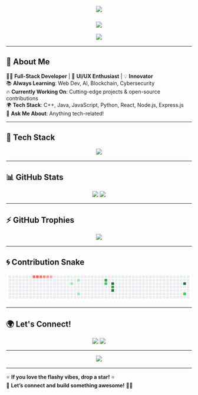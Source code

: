 <!-- ## Hi there 👋 -->

<!--
**ShadowProtocol1/ShadowProtocol1** is a ✨ _special_ ✨ repository because its `README.md` (this file) appears on your GitHub profile.

Here are some ideas to get you started:

- 🔭 I’m currently working on ...
- 🌱 I’m currently learning ...
- 👯 I’m looking to collaborate on ...
- 🤔 I’m looking for help with ...
- 💬 Ask me about ...
- 📫 How to reach me: ...
- 😄 Pronouns: ...
- ⚡ Fun fact: ...
-->

<!-- # Welcome to My GitHub Profile

## About Me
I am a dedicated and passionate developer with a keen interest in [your areas of interest]. My commitment to continuous learning and professional development drives me to stay updated with the latest industry trends and technologies.

## Current Projects
- **Project Name**: Brief description of the project, objectives, technologies used, and your role.
- **Project Name**: Brief description of the project, objectives, technologies used, and your role.

## Skills
- **Languages**: List of programming languages you are proficient in.
- **Frameworks**: List of frameworks you have experience with.
- **Tools**: List of tools and technologies you use regularly.
- **Certifications**: List of relevant certifications you have earned.

## Professional Experience
- **Company Name**: Your role, duration, and key responsibilities.
- **Company Name**: Your role, duration, and key responsibilities.

## Education
- **Degree**: Institution, field of study, and graduation year.
- **Degree**: Institution, field of study, and graduation year.

## Publications & Presentations
- **Publication Title**: Brief description and link to the publication.
- **Presentation Title**: Brief description and link to the presentation.

## Contact
- **Email**: [Your Email Address]
- **LinkedIn**: [Your LinkedIn Profile URL]
- **Twitter**: [Your Twitter Profile URL]
- **Personal Website**: [Your Website URL]

## GitHub Stats
![GitHub stats](https://github-readme-stats.vercel.app/api?username=ShadowProtocol1&show_icons=true&theme=radical)
![Profile Views](https://komarev.com/ghpvc/?username=ShadowProtocol1&color=blue)

## Top Languages
![Top Languages](https://github-readme-stats.vercel.app/api/top-langs/?username=ShadowProtocol1&layout=compact&theme=radical)

## Fun Elements
![Meme](https://i.imgflip.com/1b42wl.jpg)
> "Code is like humor. When you have to explain it, it’s bad." - Cory House

## Recent Activity

-->


<!-- ### 👋 Hey there, I'm [Your Name]!

💻 **Developer | Open Source Enthusiast | Tech Explorer**  

🌱 I’m currently learning **[Your Current Focus, e.g., Web Development, AI, DevOps]**  
🔭 I’m working on **[Your Current Project]**  
👯 I’m looking to collaborate on **[Your Interests, e.g., Open Source, Startups, APIs]**  
💬 Ask me about **[Your Skills, e.g., JavaScript, Python, React, Docker]**  
📫 How to reach me: **[Your Email or Socials]**  

---

### 🚀 Tech Stack  
![Your Tech Stack](https://skillicons.dev/icons?i=js,ts,react,nodejs,python,git,github,docker,linux)

---

### 📊 GitHub Stats  
![GitHub Stats](https://github-readme-stats.vercel.app/api?username=your-username&show_icons=true&theme=github_dark)  
![Top Languages](https://github-readme-stats.vercel.app/api/top-langs/?username=your-username&layout=compact&theme=github_dark)

---

### 🌍 Let's Connect!  
[![LinkedIn](https://img.shields.io/badge/LinkedIn-%230077B5.svg?style=flat&logo=linkedin&logoColor=white)](https://linkedin.com/in/your-profile)  
[![Twitter](https://img.shields.io/badge/Twitter-%231DA1F2.svg?style=flat&logo=twitter&logoColor=white)](https://twitter.com/your-handle)  
[![Portfolio](https://img.shields.io/badge/Portfolio-%23000000.svg?style=flat&logo=vercel&logoColor=white)](https://your-portfolio.com)  

-->


<!-- <h1 align="center">✨ Hey there, I'm [Your Name]! 👋</h1>

<p align="center">
  <img src="https://media.giphy.com/media/hvRJCLFzcasrR4ia7z/giphy.gif" width="30">
  <b> Developer | Open Source Contributor | Tech Explorer </b>
</p>

---

### 🚀 About Me  
💡 Passionate about **[Your Interest, e.g., Web Development, AI, Cybersecurity]**  
🔭 Currently working on **[Your Current Project]**  
🌱 Learning **[Your Current Focus]**  
💬 Ask me about **[Your Key Skills]**  
📫 Reach me at **[Your Email or Socials]**  

---

### 🛠️ Tech Stack  

<p align="center">
  <img src="https://skillicons.dev/icons?i=html,css,js,ts,react,nodejs,python,java,cpp,git,github,docker,linux" />
</p>

---

### 📊 GitHub Stats  

<p align="center">
  <img src="https://github-readme-stats.vercel.app/api?username=your-username&show_icons=true&theme=radical" width="48%" />
  <img src="https://github-readme-streak-stats.herokuapp.com/?user=your-username&theme=radical" width="48%" />
</p>

<p align="center">
  <img src="https://github-readme-stats.vercel.app/api/top-langs/?username=your-username&layout=compact&theme=radical" width="40%" />
</p>

---

### ⚡ Fun Facts  
- 🎯 Favorite Language: **[Your Favorite Language]**  
- 🎵 Coding Playlist: **[Your Favorite Music Genre]**  
- 🍕 Loves: **[Your Favorite Food]**  
- 🏆 Goal for 2024: **[Your Goal, e.g., Contribute to Open Source]**  

---

### 🌍 Let's Connect!  

<p align="center">
  <a href="https://linkedin.com/in/your-profile"><img src="https://img.shields.io/badge/LinkedIn-%230077B5.svg?style=for-the-badge&logo=linkedin&logoColor=white" /></a>
  <a href="https://twitter.com/your-handle"><img src="https://img.shields.io/badge/Twitter-%231DA1F2.svg?style=for-the-badge&logo=twitter&logoColor=white" /></a>
  <a href="https://your-portfolio.com"><img src="https://img.shields.io/badge/Portfolio-%23000000.svg?style=for-the-badge&logo=vercel&logoColor=white" /></a>
</p>

---

⭐ **If you like my work, consider giving a star to my projects!** ⭐

-->


<!-- <h1 align="center">
  <img src="https://media.giphy.com/media/hvRJCLFzcasrR4ia7z/giphy.gif" width="30px"/> 
  Hey there, I'm [Your Name]! 👋
</h1>

<p align="center">
  <img src="https://readme-typing-svg.herokuapp.com?font=Fira+Code&pause=1000&color=F75C7E&width=435&lines=Full-Stack+Developer;Open-Source+Contributor;Tech+Enthusiast;Lifelong+Learner" />
</p>

---

## 🚀 About Me  
🎯 Passionate about **[Your Interest, e.g., Web Development, AI, Cybersecurity]**  
🔭 Currently working on **[Your Current Project]**  
🌱 Learning **[Your Current Focus]**  
💬 Ask me about **[Your Key Skills]**  
📫 Reach me at **[Your Email or Socials]**  

---

## 🛠️ Tech Stack  

<p align="center">
  <img src="https://skillicons.dev/icons?i=html,css,js,ts,react,nodejs,python,java,cpp,git,github,docker,linux" />
</p>

---

## 📊 GitHub Stats  

<p align="center">
  <img src="https://github-readme-stats.vercel.app/api?username=your-username&show_icons=true&theme=radical&count_private=true" width="48%" />
  <img src="https://github-readme-streak-stats.herokuapp.com/?user=your-username&theme=radical" width="48%" />
</p>

<p align="center">
  <img src="https://github-readme-stats.vercel.app/api/top-langs/?username=your-username&layout=compact&theme=radical" width="40%" />
</p>

---

## 🎯 Fun Facts  
- 🎵 **Favorite Music While Coding:** [Your Favorite Music Genre] 🎧  
- 🍕 **Loves:** [Your Favorite Food] 🍔  
- 🚀 **Dream Project:** [Your Dream Goal] 🌍  
- 🏆 **2024 Goal:** [Your Goal, e.g., Contribute to Open Source] 💡  

---

## ⚡ GitHub Trophies  
<p align="center">
  <img src="https://github-profile-trophy.vercel.app/?username=your-username&theme=dracula&no-bg=true&no-frame=true&column=6" />
</p>

---

## 🌍 Let's Connect!  

<p align="center">
  <a href="https://linkedin.com/in/your-profile"><img src="https://img.shields.io/badge/LinkedIn-%230077B5.svg?style=for-the-badge&logo=linkedin&logoColor=white" /></a>
  <a href="https://twitter.com/your-handle"><img src="https://img.shields.io/badge/Twitter-%231DA1F2.svg?style=for-the-badge&logo=twitter&logoColor=white" /></a>
  <a href="https://your-portfolio.com"><img src="https://img.shields.io/badge/Portfolio-%23000000.svg?style=for-the-badge&logo=vercel&logoColor=white" /></a>
</p>

---

⭐ **If you like my work, consider giving a star to my projects!** ⭐  
💬 **Drop by and say hi! Always happy to connect!** 🚀

-->


<!-- <h1 align="center">
  <img src="https://media.giphy.com/media/hvRJCLFzcasrR4ia7z/giphy.gif" width="30px"/> 
  Hey there, I'm [Your Name]! 👋
</h1>

<p align="center">
  <img src="https://readme-typing-svg.herokuapp.com?font=Fira+Code&pause=1000&color=F75C7E&width=435&lines=Full-Stack+Developer;Open-Source+Contributor;Tech+Enthusiast;Lifelong+Learner;🚀+Always+Exploring+New+Tech!" />
</p>

<p align="center">
  <img src="https://media.giphy.com/media/QTfX9Ejfra3ZmNxh6B/giphy.gif" width="250">
</p>

---

## 🚀 About Me  
💡 Passionate about **[Your Interest, e.g., Web Development, AI, Cybersecurity]**  
🔭 Currently working on **[Your Current Project]**  
🌱 Learning **[Your Current Focus]**  
💬 Ask me about **[Your Key Skills]**  
📫 Reach me at **[Your Email or Socials]**  

---

## 🛠️ Tech Stack  

<p align="center">
  <img src="https://skillicons.dev/icons?i=html,css,js,ts,react,nodejs,python,java,cpp,git,github,docker,linux" />
</p>

<p align="center">
  <img src="https://github-readme-activity-graph.cyclic.app/graph?username=your-username&bg_color=0D1117&color=FF007F&line=FF007F&point=FFFFFF&hide_border=true" />
</p>

---

## 📊 GitHub Stats  

<p align="center">
  <img src="https://github-readme-stats.vercel.app/api?username=your-username&show_icons=true&theme=radical&count_private=true&hide_border=true" width="48%" />
  <img src="https://github-readme-streak-stats.herokuapp.com/?user=your-username&theme=radical&hide_border=true" width="48%" />
</p>

<p align="center">
  <img src="https://github-readme-stats.vercel.app/api/top-langs/?username=your-username&layout=compact&theme=radical&hide_border=true" width="40%" />
</p>

---

## 🏆 GitHub Trophies  
<p align="center">
  <img src="https://github-profile-trophy.vercel.app/?username=your-username&theme=dracula&no-bg=true&no-frame=true&column=6" />
</p>

---

## 🎯 Fun Facts  
- 🎵 **Favorite Music While Coding:** [Your Favorite Music Genre] 🎧  
- 🍕 **Loves:** [Your Favorite Food] 🍔  
- 🚀 **Dream Project:** [Your Dream Goal] 🌍  
- 🏆 **2024 Goal:** [Your Goal, e.g., Contribute to Open Source] 💡  

---

## 🌀 Fun Animations  

### 🖥️ Coding Activity (Live)  
<p align="center">
  <img src="https://github.com/your-username/your-username/blob/output/github-contribution-grid-snake.svg" />
</p>

### ⏳ Loading...  
<p align="center">
  <img src="https://media.giphy.com/media/3o7bu3XilJ5BOiSGic/giphy.gif" width="400px">
</p>

---

## 🌍 Let's Connect!  

<p align="center">
  <a href="https://linkedin.com/in/your-profile"><img src="https://img.shields.io/badge/LinkedIn-%230077B5.svg?style=for-the-badge&logo=linkedin&logoColor=white" /></a>
  <a href="https://twitter.com/your-handle"><img src="https://img.shields.io/badge/Twitter-%231DA1F2.svg?style=for-the-badge&logo=twitter&logoColor=white" /></a>
  <a href="https://your-portfolio.com"><img src="https://img.shields.io/badge/Portfolio-%23000000.svg?style=for-the-badge&logo=vercel&logoColor=white" /></a>
</p>

---

⭐ **If you like my work, consider giving a star to my projects!** ⭐  
💬 **Drop by and say hi! Always happy to connect!** 🚀

-->


<!-- <h1 align="center">
  <img src="https://media.giphy.com/media/hvRJCLFzcasrR4ia7z/giphy.gif" width="30px"/> 
  Hey there, I'm [Your Name]! 👋
</h1>

<p align="center">
  <img src="https://readme-typing-svg.herokuapp.com?font=Fira+Code&size=22&pause=1000&color=F75C7E&center=true&vCenter=true&width=500&lines=Full-Stack+Developer;Open-Source+Enthusiast;Tech+Explorer+%F0%9F%9A%80;Lifelong+Learner+%F0%9F%A7%AA;Welcome+to+my+GitHub!+%E2%9C%A8" />
</p>

<p align="center">
  <img src="https://media.giphy.com/media/QTfX9Ejfra3ZmNxh6B/giphy.gif" width="250">
</p>

---

## 🚀 About Me  
💡 Passionate about **[Your Interests, e.g., Web Development, AI, Cybersecurity]**  
🔭 Currently working on **[Your Current Project]**  
🌱 Always learning **[Your Current Focus]**  
💬 Ask me about **[Your Key Skills]**  
📫 Reach me at **[Your Email or Socials]**  

---

## 🛠️ Tech Stack  

<p align="center">
  <img src="https://skillicons.dev/icons?i=html,css,js,ts,react,nodejs,python,java,cpp,git,github,docker,linux,figma,graphql" />
</p>

---

## 📊 GitHub Stats  

<p align="center">
  <img src="https://github-readme-stats.vercel.app/api?username=your-username&show_icons=true&theme=tokyonight&count_private=true&hide_border=true" width="48%" />
  <img src="https://github-readme-streak-stats.herokuapp.com/?user=your-username&theme=tokyonight&hide_border=true" width="48%" />
</p>

<p align="center">
  <img src="https://github-readme-stats.vercel.app/api/top-langs/?username=your-username&layout=compact&theme=tokyonight&hide_border=true" width="40%" />
</p>

---

## 🎯 Fun Facts  
- 🎵 **Favorite Coding Music:** [Your Favorite Music Genre] 🎧  
- 🍕 **Favorite Food:** [Your Favorite Food] 🍔  
- 💡 **Dream Project:** [Your Dream Goal] 🌍  
- 🚀 **2024 Goal:** [Your Goal, e.g., Contribute to Open Source] 🏆  

---

## 🏆 GitHub Trophies  

<p align="center">
  <img src="https://github-profile-trophy.vercel.app/?username=your-username&theme=algolia&no-frame=true&margin-w=15&row=2&column=6" />
</p>

---

## 🔥 Recent Activity  
<p align="center">
  <img src="https://github-readme-activity-graph.cyclic.app/graph?username=your-username&bg_color=0D1117&color=58a6ff&line=FF007F&point=FFFFFF&hide_border=true" />
</p>

---

## 🌀 Fun Animations  

### 🖥️ Contribution Snake  
<p align="center">
  <img src="https://github.com/your-username/your-username/blob/output/github-contribution-grid-snake.svg" />
</p>

### ⏳ Loading...  
<p align="center">
  <img src="https://media.giphy.com/media/3o7bu3XilJ5BOiSGic/giphy.gif" width="400px">
</p>

---

## 🌍 Let's Connect!  

<p align="center">
  <a href="https://linkedin.com/in/your-profile"><img src="https://img.shields.io/badge/LinkedIn-%230077B5.svg?style=for-the-badge&logo=linkedin&logoColor=white" /></a>
  <a href="https://twitter.com/your-handle"><img src="https://img.shields.io/badge/Twitter-%231DA1F2.svg?style=for-the-badge&logo=twitter&logoColor=white" /></a>
  <a href="https://your-portfolio.com"><img src="https://img.shields.io/badge/Portfolio-%23000000.svg?style=for-the-badge&logo=vercel&logoColor=white" /></a>
  <a href="mailto:your-email@example.com"><img src="https://img.shields.io/badge/Email-D14836?style=for-the-badge&logo=gmail&logoColor=white" /></a>
</p>

---

⭐ **If you like my work, consider giving a star to my projects!** ⭐  
💬 **Drop by and say hi! Always happy to connect!** 🚀

-->


<!-- <h1 align="center">
  <img src="https://media.giphy.com/media/hvRJCLFzcasrR4ia7z/giphy.gif" width="30px"/> 
  Hey there, I'm [Your Name]! 👋
</h1>

<p align="center">
  <img src="https://readme-typing-svg.herokuapp.com?font=Fira+Code&size=22&pause=1000&color=F75C7E&center=true&vCenter=true&width=500&lines=Full-Stack+Developer;Open-Source+Enthusiast;Tech+Explorer+%F0%9F%9A%80;Lifelong+Learner+%F0%9F%A7%AA;Welcome+to+my+GitHub!+%E2%9C%A8" />
</p>

<p align="center">
  <img src="https://media.giphy.com/media/QTfX9Ejfra3ZmNxh6B/giphy.gif" width="250">
</p>

---

## 🚀 About Me  
💡 Passionate about **[Your Interests, e.g., Web Development, AI, Cybersecurity]**  
🔭 Currently working on **[Your Current Project]**  
🌱 Always learning **[Your Current Focus]**  
💬 Ask me about **[Your Key Skills]**  
📫 Reach me at **[Your Email or Socials]**  

---

## 🛠️ Tech Stack  

<p align="center">
  <img src="https://skillicons.dev/icons?i=html,css,js,ts,react,nodejs,python,java,cpp,git,github,docker,linux,figma,graphql" />
</p>

---

## 📊 GitHub Stats  

<p align="center">
  <img src="https://github-readme-stats.vercel.app/api?username=your-username&show_icons=true&theme=tokyonight&count_private=true&hide_border=true" width="48%" />
  <img src="https://github-readme-streak-stats.herokuapp.com/?user=your-username&theme=tokyonight&hide_border=true" width="48%" />
</p>

<p align="center">
  <img src="https://github-readme-stats.vercel.app/api/top-langs/?username=your-username&layout=compact&theme=tokyonight&hide_border=true" width="40%" />
</p>

---

## 🎯 Fun Facts  
- 🎵 **Favorite Coding Music:** [Your Favorite Music Genre] 🎧  
- 🍕 **Favorite Food:** [Your Favorite Food] 🍔  
- 💡 **Dream Project:** [Your Dream Goal] 🌍  
- 🚀 **2024 Goal:** [Your Goal, e.g., Contribute to Open Source] 🏆  

---

## 🏆 GitHub Trophies  

<p align="center">
  <img src="https://github-profile-trophy.vercel.app/?username=your-username&theme=algolia&no-frame=true&margin-w=15&row=2&column=6" />
</p>

---

## 🔥 Recent Activity  
<p align="center">
  <img src="https://github-readme-activity-graph.cyclic.app/graph?username=your-username&bg_color=0D1117&color=58a6ff&line=FF007F&point=FFFFFF&hide_border=true" />
</p>

---

## 🌀 Contribution Snake  

<p align="center">
  <img src="https://github.com/your-username/your-username/blob/output/github-contribution-grid-snake.svg" />
</p>

---

## 🌍 Let's Connect!  

<p align="center">
  <a href="https://linkedin.com/in/your-profile"><img src="https://img.shields.io/badge/LinkedIn-%230077B5.svg?style=for-the-badge&logo=linkedin&logoColor=white" /></a>
  <a href="https://twitter.com/your-handle"><img src="https://img.shields.io/badge/Twitter-%231DA1F2.svg?style=for-the-badge&logo=twitter&logoColor=white" /></a>
  <a href="https://your-portfolio.com"><img src="https://img.shields.io/badge/Portfolio-%23000000.svg?style=for-the-badge&logo=vercel&logoColor=white" /></a>
  <a href="mailto:your-email@example.com"><img src="https://img.shields.io/badge/Email-D14836?style=for-the-badge&logo=gmail&logoColor=white" /></a>
</p>

---

⭐ **If you like my work, consider giving a star to my projects!** ⭐  
💬 **Drop by and say hi! Always happy to connect!** 🚀

-->


<!-- <h1 align="center">
  <img src="https://media.giphy.com/media/hvRJCLFzcasrR4ia7z/giphy.gif" width="30px"/> 
  <span style="color:#FF007F; text-shadow: 0px 0px 10px #FF007F;">Hey there, I'm [Your Name]! 👋</span>
</h1>

<p align="center">
  <img src="https://readme-typing-svg.herokuapp.com?font=Fira+Code&size=22&pause=1000&color=F75C7E&center=true&vCenter=true&width=500&lines=Full-Stack+Developer;Open-Source+Enthusiast;Tech+Explorer+%F0%9F%9A%80;Lifelong+Learner+%F0%9F%A7%AA;Welcome+to+my+GitHub!+%E2%9C%A8" />
</p>

<p align="center">
  <img src="https://media.giphy.com/media/QTfX9Ejfra3ZmNxh6B/giphy.gif" width="250">
</p>

---

## 🚀 About Me  
💡 Passionate about **[Your Interests, e.g., Web Development, AI, Cybersecurity]**  
🔭 Currently working on **[Your Current Project]**  
🌱 Always learning **[Your Current Focus]**  
💬 Ask me about **[Your Key Skills]**  
📫 Reach me at **[Your Email or Socials]**  

---

## ⚡ My Tech Stack  

<p align="center">
  <img src="https://skillicons.dev/icons?i=html,css,js,ts,react,nodejs,python,java,cpp,git,github,docker,linux,figma,graphql" />
</p>

---

## 📊 GitHub Stats  

<p align="center">
  <img src="https://github-readme-stats.vercel.app/api?username=your-username&show_icons=true&theme=tokyonight&count_private=true&hide_border=true" width="48%" />
  <img src="https://github-readme-streak-stats.herokuapp.com/?user=your-username&theme=tokyonight&hide_border=true" width="48%" />
</p>

<p align="center">
  <img src="https://github-readme-stats.vercel.app/api/top-langs/?username=your-username&layout=compact&theme=tokyonight&hide_border=true" width="40%" />
</p>

---

## 🎯 Fun Facts  
- 🎵 **Favorite Coding Music:** [Your Favorite Music Genre] 🎧  
- 🍕 **Favorite Food:** [Your Favorite Food] 🍔  
- 💡 **Dream Project:** [Your Dream Goal] 🌍  
- 🚀 **2024 Goal:** [Your Goal, e.g., Contribute to Open Source] 🏆  

---

## 🏆 GitHub Trophies  

<p align="center">
  <img src="https://github-profile-trophy.vercel.app/?username=your-username&theme=algolia&no-frame=true&margin-w=15&row=2&column=6" />
</p>

---

## 🔥 Recent Activity  
<p align="center">
  <img src="https://github-readme-activity-graph.cyclic.app/graph?username=your-username&bg_color=0D1117&color=58a6ff&line=FF007F&point=FFFFFF&hide_border=true" />
</p>

---

## 🌀 Contribution Snake  

<p align="center">
  <img src="https://github.com/your-username/your-username/blob/output/github-contribution-grid-snake.svg" />
</p>

---

## ⏳ Coding Activity Progress  

<p align="center">
  <img src="https://github-readme-stats.vercel.app/api/wakatime?username=your-username&theme=tokyonight&layout=compact" />
</p>

---

## 🌍 Let's Connect!  

<p align="center">
  <a href="https://linkedin.com/in/your-profile"><img src="https://img.shields.io/badge/LinkedIn-%230077B5.svg?style=for-the-badge&logo=linkedin&logoColor=white" /></a>
  <a href="https://twitter.com/your-handle"><img src="https://img.shields.io/badge/Twitter-%231DA1F2.svg?style=for-the-badge&logo=twitter&logoColor=white" /></a>
  <a href="https://your-portfolio.com"><img src="https://img.shields.io/badge/Portfolio-%23000000.svg?style=for-the-badge&logo=vercel&logoColor=white" /></a>
  <a href="mailto:your-email@example.com"><img src="https://img.shields.io/badge/Email-D14836?style=for-the-badge&logo=gmail&logoColor=white" /></a>
</p>

---

⭐ **If you like my work, consider giving a star to my projects!** ⭐  
💬 **Drop by and say hi! Always happy to connect!** 🚀

-->


<!-- <h1 align="center">
  <img src="https://media.giphy.com/media/hvRJCLFzcasrR4ia7z/giphy.gif" width="40px"/> 
  <span style="color:#FF007F; text-shadow: 0px 0px 20px #FF007F;">Welcome to My GitHub! 🚀</span>
</h1>

<p align="center">
  <img src="https://readme-typing-svg.herokuapp.com?font=Fira+Code&size=22&pause=1000&color=F75C7E&center=true&vCenter=true&width=600&lines=Full-Stack+Developer;Open-Source+Enthusiast;Tech+Explorer+%F0%9F%9A%80;Lifelong+Learner+%F0%9F%A7%AA;Welcome+to+my+GitHub!+%E2%9C%A8" />
</p>

---

## 🚀 About Me  

🎯 Passionate about **[Your Interests, e.g., AI, Web Dev, Cybersecurity]**  
💻 Currently working on **[Your Current Project]**  
📚 Always learning **[Your Learning Focus]**  
🗣️ Speak with me in **[Your Languages]**  
💬 Ask me about **[Your Skills]**  
📫 Reach me at **[Your Email/Socials]**  

---

## 🌟 Tech Stack  

<p align="center">
  <img src="https://skillicons.dev/icons?i=html,css,js,ts,react,nodejs,python,java,cpp,git,github,docker,linux,figma,graphql" />
</p>

---

## 📊 GitHub Stats  

<p align="center">
  <img src="https://github-readme-stats.vercel.app/api?username=your-username&show_icons=true&theme=tokyonight&count_private=true&hide_border=true" width="48%" />
  <img src="https://github-readme-streak-stats.herokuapp.com/?user=your-username&theme=tokyonight&hide_border=true" width="48%" />
</p>

<p align="center">
  <img src="https://github-readme-stats.vercel.app/api/top-langs/?username=your-username&layout=compact&theme=tokyonight&hide_border=true" width="40%" />
</p>

---

## 🏆 GitHub Trophies  

<p align="center">
  <img src="https://github-profile-trophy.vercel.app/?username=your-username&theme=algolia&no-frame=true&margin-w=15&row=2&column=6" />
</p>

---

## 🔥 Recent Activity  

<p align="center">
  <img src="https://github.com/your-username/your-username/raw/output/github-contribution-grid-snake.svg" />
</p>

---

## 🌀 Contribution Snake  

<p align="center">
  <img src="https://github.com/your-username/your-username/blob/output/github-contribution-grid-snake.svg" />
</p>

---

## 🌍 Let's Connect!  

<p align="center">
  <a href="https://linkedin.com/in/your-profile"><img src="https://img.shields.io/badge/LinkedIn-%230077B5.svg?style=for-the-badge&logo=linkedin&logoColor=white" /></a>
  <a href="https://twitter.com/your-handle"><img src="https://img.shields.io/badge/Twitter-%231DA1F2.svg?style=for-the-badge&logo=twitter&logoColor=white" /></a>
  <a href="https://your-portfolio.com"><img src="https://img.shields.io/badge/Portfolio-%23000000.svg?style=for-the-badge&logo=vercel&logoColor=white" /></a>
  <a href="mailto:your-email@example.com"><img src="https://img.shields.io/badge/Email-D14836?style=for-the-badge&logo=gmail&logoColor=white" /></a>
</p>

---

⭐ **If you like my work, consider giving a star to my projects!** ⭐  
💬 **Drop by and say hi! Always happy to connect!** 🚀

-->


<!-- <h1 align="center">
  <img src="https://media.giphy.com/media/hvRJCLFzcasrR4ia7z/giphy.gif" width="40px"/>
  <span style="color:#FF007F; text-shadow: 0px 0px 20px #FF007F;">Welcome to My GitHub! 🚀</span>
</h1>

<p align="center">
  <img src="https://readme-typing-svg.herokuapp.com?font=Fira+Code&size=24&pause=1000&color=F75C7E&center=true&vCenter=true&width=650&lines=🚀+Full-Stack+Developer;🎨+Open-Source+Enthusiast;💡+Tech+Innovator;🌱+Always+Learning;🌍+Welcome+to+my+GitHub!" />
</p>

<p align="center">
  <img src="https://media.giphy.com/media/13HgwGsXF0aiGY/giphy.gif" width="400px"/>
</p>

---

## 🚀 About Me  

🧑‍💻 **Passionate Developer** | 🎯 **Tech Explorer** | 💡 **Innovator**  
📚 **Always Learning**: AI, Web Dev, Cybersecurity & More  
💻 **Currently Working On**: [Your Project Name]  
🌍 **Languages**: [Your Languages]  
📫 **Reach Me**: [Your Email/Socials]  

---

## ⚡ Tech Stack  

<p align="center">
  <img src="https://skillicons.dev/icons?i=html,css,js,ts,react,nodejs,python,java,cpp,git,github,docker,linux,figma,graphql" />
</p>

---

## 📊 GitHub Stats  

<p align="center">
  <img src="https://github-readme-stats.vercel.app/api?username=your-username&show_icons=true&theme=tokyonight&count_private=true&hide_border=true" width="48%" />
  <img src="https://github-readme-streak-stats.herokuapp.com/?user=your-username&theme=tokyonight&hide_border=true" width="48%" />
</p>

<p align="center">
  <img src="https://github-readme-stats.vercel.app/api/top-langs/?username=your-username&layout=compact&theme=tokyonight&hide_border=true" width="40%" />
</p>

---

## 🏆 GitHub Trophies  

<p align="center">
  <img src="https://github-profile-trophy.vercel.app/?username=your-username&theme=algolia&no-frame=true&margin-w=15&row=2&column=6" />
</p>

---

## 🌀 Contribution Snake  

<p align="center">
  <img src="https://github.com/your-username/your-username/blob/output/github-contribution-grid-snake.svg" />
</p>

---

## 🌍 Let's Connect!  

<p align="center">
  <a href="https://linkedin.com/in/your-profile"><img src="https://img.shields.io/badge/LinkedIn-%230077B5.svg?style=for-the-badge&logo=linkedin&logoColor=white" /></a>
  <a href="https://twitter.com/your-handle"><img src="https://img.shields.io/badge/Twitter-%231DA1F2.svg?style=for-the-badge&logo=twitter&logoColor=white" /></a>
  <a href="https://your-portfolio.com"><img src="https://img.shields.io/badge/Portfolio-%23000000.svg?style=for-the-badge&logo=vercel&logoColor=white" /></a>
  <a href="mailto:your-email@example.com"><img src="https://img.shields.io/badge/Email-D14836?style=for-the-badge&logo=gmail&logoColor=white" /></a>
</p>

---

## **🎉 Fun Fact**
<p align="center">
  <img src="https://media.giphy.com/media/qgQUggAC3Pfv687qPC/giphy.gif" width="300px"/>
</p>
<p align="center">
  <b>Programming is 10% writing code and 90% fixing bugs. 😆🐛</b>
</p>

---

⭐ **If you like my work, consider giving a star to my projects!** ⭐  
💬 **Drop by and say hi! Always happy to connect!** 🚀

-->


<!-- <h1 align="center">
  <img src="https://media.giphy.com/media/hvRJCLFzcasrR4ia7z/giphy.gif" width="40px"/>
  <span style="color:#00FFFF; text-shadow: 0px 0px 20px #00FFFF;">Welcome to My GitHub! 🚀</span>
</h1>

<p align="center">
  <img src="https://readme-typing-svg.herokuapp.com?font=Fira+Code&size=24&pause=1000&color=00FFFF&center=true&vCenter=true&width=650&lines=🚀+Full-Stack+Developer;🎨+Open-Source+Enthusiast;💡+Tech+Innovator;🌱+Always+Learning;🌍+Welcome+to+my+GitHub!" />
</p>

<p align="center">
  <img src="https://media.giphy.com/media/13HgwGsXF0aiGY/giphy.gif" width="400px"/>
</p>

---

## 🚀 About Me  

🧑‍💻 **Passionate Developer** | 🎯 **Tech Explorer** | 💡 **Innovator**  
📚 **Always Learning**: AI, Web Dev, Cybersecurity & More  
💻 **Currently Working On**: [Your Project Name]  
🌍 **Languages**: [Your Languages]  
📫 **Reach Me**: [Your Email/Socials]  

---

## ⚡ Tech Stack  

<p align="center">
  <img src="https://skillicons.dev/icons?i=html,css,js,ts,react,nodejs,python,java,cpp,git,github,docker,linux,figma,graphql" />
</p>

---

## 📊 GitHub Stats  

<p align="center">
  <img src="https://github-readme-stats.vercel.app/api?username=your-username&show_icons=true&theme=tokyonight&count_private=true&hide_border=true" width="48%" />
  <img src="https://github-readme-streak-stats.herokuapp.com/?user=your-username&theme=tokyonight&hide_border=true" width="48%" />
</p>

<p align="center">
  <img src="https://github-readme-stats.vercel.app/api/top-langs/?username=your-username&layout=compact&theme=tokyonight&hide_border=true" width="40%" />
</p>

---

## 🏆 GitHub Trophies  

<p align="center">
  <img src="https://github-profile-trophy.vercel.app/?username=your-username&theme=algolia&no-frame=true&margin-w=15&row=2&column=6" />
</p>

---

## 🎨 Custom Background  

<p align="center">
  <img src="https://media.giphy.com/media/3o7bu3XilJ5BOiSGic/giphy.gif" width="600px"/>
</p>

---

## 🌀 Contribution Snake  

<p align="center">
  <img src="https://github.com/your-username/your-username/blob/output/github-contribution-grid-snake.svg" />
</p>

---

## 🌍 Let's Connect!  

<p align="center">
  <a href="https://linkedin.com/in/your-profile"><img src="https://img.shields.io/badge/LinkedIn-%230077B5.svg?style=for-the-badge&logo=linkedin&logoColor=white" /></a>
  <a href="https://twitter.com/your-handle"><img src="https://img.shields.io/badge/Twitter-%231DA1F2.svg?style=for-the-badge&logo=twitter&logoColor=white" /></a>
  <a href="https://your-portfolio.com"><img src="https://img.shields.io/badge/Portfolio-%23000000.svg?style=for-the-badge&logo=vercel&logoColor=white" /></a>
  <a href="mailto:your-email@example.com"><img src="https://img.shields.io/badge/Email-D14836?style=for-the-badge&logo=gmail&logoColor=white" /></a>
</p>

---

## **🎉 Fun Fact**
<p align="center">
  <img src="https://media.giphy.com/media/qgQUggAC3Pfv687qPC/giphy.gif" width="300px"/>
</p>
<p align="center">
  <b>Programming is 10% writing code and 90% fixing bugs. 😆🐛</b>
</p>

---

⭐ **If you like my work, consider giving a star to my projects!** ⭐  
💬 **Drop by and say hi! Always happy to connect!** 🚀

-->

<!-- 
<p align="center">
  <img src="https://github.com/your-username/your-username/raw/main/assets/banner.gif" width="100%"/>
</p>

<h1 align="center">
  <img src="https://media.giphy.com/media/hvRJCLFzcasrR4ia7z/giphy.gif" width="40px"/>
  <span style="color:#00FFFF; text-shadow: 0px 0px 20px #00FFFF;">Welcome to My GitHub! 🚀</span>
</h1>

<p align="center">
  <img src="https://readme-typing-svg.herokuapp.com?font=Fira+Code&size=24&pause=1000&color=00FFFF&center=true&vCenter=true&width=650&lines=🚀+Full-Stack+Developer;🎨+Open-Source+Enthusiast;💡+Tech+Innovator;🌱+Always+Learning;🌍+Welcome+to+my+GitHub!" />
</p>

<table width="100%">
<tr>
  <td align="center" width="100%">
    <img src="https://media.giphy.com/media/3o7bu3XilJ5BOiSGic/giphy.gif" width="800px"/>
  </td>
</tr>
</table>

---

## 🚀 About Me  
🧑‍💻 **Passionate Developer** | 🎯 **Tech Explorer** | 💡 **Innovator**  
📚 **Always Learning**: AI, Web Dev, Cybersecurity & More  
💻 **Currently Working On**: [Your Project Name]  
🌍 **Languages**: [Your Languages]  
📫 **Reach Me**: [Your Email/Socials]  

---

## ⚡ Tech Stack  
<p align="center">
  <img src="https://skillicons.dev/icons?i=html,css,js,ts,react,nodejs,python,java,cpp,git,github,docker,linux,figma,graphql" />
</p>

---

## 📊 GitHub Stats  
<p align="center">
  <img src="https://github-readme-stats.vercel.app/api?username=your-username&show_icons=true&theme=tokyonight&count_private=true&hide_border=true" width="48%" />
  <img src="https://github-readme-streak-stats.herokuapp.com/?user=your-username&theme=tokyonight&hide_border=true" width="48%" />
</p>

---

## 🌀 Contribution Snake  
<p align="center">
  <img src="https://github.com/your-username/your-username/blob/output/github-contribution-grid-snake.svg" />
</p>

---

## 🌍 Let's Connect!  
<p align="center">
  <a href="https://linkedin.com/in/your-profile"><img src="https://img.shields.io/badge/LinkedIn-%230077B5.svg?style=for-the-badge&logo=linkedin&logoColor=white" /></a>
  <a href="https://twitter.com/your-handle"><img src="https://img.shields.io/badge/Twitter-%231DA1F2.svg?style=for-the-badge&logo=twitter&logoColor=white" /></a>
  <a href="https://your-portfolio.com"><img src="https://img.shields.io/badge/Portfolio-%23000000.svg?style=for-the-badge&logo=vercel&logoColor=white" /></a>
  <a href="mailto:your-email@example.com"><img src="https://img.shields.io/badge/Email-D14836?style=for-the-badge&logo=gmail&logoColor=white" /></a>
</p>

---

## **🎉 Fun Fact**
<p align="center">
  <img src="https://media.giphy.com/media/qgQUggAC3Pfv687qPC/giphy.gif" width="300px"/>
</p>
<p align="center">
  <b>Programming is 10% writing code and 90% fixing bugs. 😆🐛</b>
</p>

---

⭐ **If you like my work, consider giving a star to my projects!** ⭐  
💬 **Drop by and say hi! Always happy to connect!** 🚀

-->


<!-- <h1 align="center">
  Welcome to My GitHub! 🚀
</h1>

<p align="center">
  <img src="https://readme-typing-svg.herokuapp.com?font=Fira+Code&size=24&pause=1000&color=00FFFF&center=true&vCenter=true&width=650&lines=🚀+Full-Stack+Developer;🎨+Open-Source+Enthusiast;💡+Tech+Innovator;🌱+Always+Learning;🌍+Welcome+to+my+GitHub!" />
</p>

---

## 🚀 About Me  
🧑‍💻 **Passionate Developer** | 🎯 **Tech Explorer** | 💡 **Innovator**  
📚 **Always Learning**: AI, Web Dev, Cybersecurity & More  
💻 **Currently Working On**: [Your Project Name]  
🌍 **Languages**: [Your Languages]  
📫 **Reach Me**: [Your Email/Socials]  

---

## ⚡ Tech Stack  
<p align="center">
  <img src="https://skillicons.dev/icons?i=html,css,js,ts,react,nodejs,python,java,cpp,git,github,docker,linux,figma,graphql" />
</p>

---

## 📊 GitHub Stats  
<p align="center">
  <img src="https://github-readme-stats.vercel.app/api?username=your-username&show_icons=true&theme=tokyonight&count_private=true&hide_border=true" width="48%" />
  <img src="https://github-readme-streak-stats.herokuapp.com/?user=your-username&theme=tokyonight&hide_border=true" width="48%" />
</p>

---

## 🌀 Contribution Snake  
<p align="center">
  <img src="https://github.com/your-username/your-username/blob/output/github-contribution-grid-snake.svg" />
</p>

---

## 🌍 Let's Connect!  
<p align="center">
  <a href="https://linkedin.com/in/your-profile"><img src="https://img.shields.io/badge/LinkedIn-%230077B5.svg?style=for-the-badge&logo=linkedin&logoColor=white" /></a>
  <a href="https://twitter.com/your-handle"><img src="https://img.shields.io/badge/Twitter-%231DA1F2.svg?style=for-the-badge&logo=twitter&logoColor=white" /></a>
  <a href="https://your-portfolio.com"><img src="https://img.shields.io/badge/Portfolio-%23000000.svg?style=for-the-badge&logo=vercel&logoColor=white" /></a>
  <a href="mailto:your-email@example.com"><img src="https://img.shields.io/badge/Email-D14836?style=for-the-badge&logo=gmail&logoColor=white" /></a>
</p>

---

⭐ **If you like my work, consider giving a star to my projects!** ⭐  
💬 **Drop by and say hi! Always happy to connect!** 🚀

-->


<!-- <h1 align="center">Hi, I'm Your Name! 👋</h1>
<h3 align="center">🚀 Software Engineer | Open Source Enthusiast | Tech Geek</h3>

<p align="center">
  <img src="https://komarev.com/ghpvc/?username=your-username&label=Profile%20Views&color=0e75b6&style=flat" alt="Profile Views" />
</p>

---

### 🔥 About Me  
- 👨‍💻 I’m currently working on **cool open-source projects.**  
- 🌱 I’m learning **AI, DevOps, and Blockchain.**  
- 💡 I love **problem-solving and building scalable applications.**  
- ⚡ Fun fact: **I can debug faster than I can write code! 😆**  

---

### 🛠️ Tech Stack  
#### **Languages & Frameworks:**  
![Python](https://img.shields.io/badge/Python-3776AB?style=for-the-badge&logo=python&logoColor=white)  
![JavaScript](https://img.shields.io/badge/JavaScript-F7DF1E?style=for-the-badge&logo=javascript&logoColor=black)  
![React](https://img.shields.io/badge/React-20232A?style=for-the-badge&logo=react&logoColor=61DAFB)  
![Node.js](https://img.shields.io/badge/Node.js-43853D?style=for-the-badge&logo=node.js&logoColor=white)  

#### **DevOps & Tools:**  
![Docker](https://img.shields.io/badge/Docker-2496ED?style=for-the-badge&logo=docker&logoColor=white)  
![GitHub Actions](https://img.shields.io/badge/GitHub%20Actions-2088FF?style=for-the-badge&logo=github-actions&logoColor=white)  

---

### 📊 GitHub Stats  
<p align="center">
  <img src="https://github-readme-stats.vercel.app/api?username=your-username&show_icons=true&theme=radical" width="48%" alt="GitHub Stats">
  <img src="https://github-readme-streak-stats.herokuapp.com/?user=your-username&theme=radical" width="48%" alt="GitHub Streak">
</p>

<p align="center">
  <img src="https://github-readme-stats.vercel.app/api/top-langs/?username=your-username&layout=compact&theme=radical" width="48%" alt="Top Languages">
</p>

---

### 🚀 Featured Projects  
🌟 [**Awesome Project 1**](https://github.com/your-username/project1) - Short description.  
🌟 [**Awesome Project 2**](https://github.com/your-username/project2) - Another cool project.  
🌟 [**Portfolio Website**](https://yourwebsite.com) - My personal website.  

---

### 🌎 Connect With Me  
<p align="center">
  <a href="https://linkedin.com/in/yourname">
    <img src="https://img.shields.io/badge/-LinkedIn-blue?style=flat&logo=linkedin">
  </a>
  <a href="https://twitter.com/yourhandle">
    <img src="https://img.shields.io/badge/-Twitter-blue?style=flat&logo=twitter">
  </a>
  <a href="https://yourwebsite.com">
    <img src="https://img.shields.io/badge/-Portfolio-24292e?style=flat&logo=github">
  </a>
</p>

---

### 🐍 Contribution Snake  
<p align="center">
  <img src="https://github.com/your-username/your-username/blob/output/github-contribution-grid-snake.svg" alt="Snake Animation">
</p>

---

### 🎯 Fun Quote  
<p align="center">
  <img src="https://quotes-github-readme.vercel.app/api?type=horizontal&theme=radical" alt="GitHub Quote">
</p>

-->


<!-- <h1 align="center">
  Welcome to My GitHub! 🚀
</h1>

<p align="center">
  <img src="https://readme-typing-svg.herokuapp.com?font=Fira+Code&size=24&pause=1000&color=00FFFF&center=true&vCenter=true&width=650&lines=🚀+Full-Stack+Developer;🎨+Open-Source+Enthusiast;💡+Tech+Innovator;🌱+Always+Learning;🌍+Welcome+to+my+GitHub!" />
</p>

---

## 🚀 About Me  
🧑‍💻 **Passionate Developer** | 🎯 **Tech Explorer** | 💡 **Innovator**  
📚 **Always Learning**: AI, Web Dev, Cybersecurity & More  
💻 **Currently Working On**: [Your Project Name]  
🌍 **Languages**: [Your Languages]  
📫 **Reach Me**: [Your Email/Socials]  

---

## ⚡ Tech Stack  
<p align="center">
  <img src="https://skillicons.dev/icons?i=html,css,js,ts,react,nodejs,python,java,cpp,git,github,docker,linux,figma,graphql" />
</p>

---

## 📊 GitHub Stats  
<p align="center">
  <img src="https://github-readme-stats.vercel.app/api?username=your-username&show_icons=true&theme=tokyonight&count_private=true&hide_border=true" width="48%" />
  <img src="https://github-readme-streak-stats.herokuapp.com/?user=your-username&theme=tokyonight&hide_border=true" width="48%" />
</p>

---

## 🌀 Contribution Snake  
<p align="center">
  <img src="https://github.com/your-username/your-username/blob/output/github-contribution-grid-snake.svg" />
</p>

---

## 🌍 Let's Connect!  
<p align="center">
  <a href="https://linkedin.com/in/your-profile"><img src="https://img.shields.io/badge/LinkedIn-%230077B5.svg?style=for-the-badge&logo=linkedin&logoColor=white" /></a>
  <a href="https://twitter.com/your-handle"><img src="https://img.shields.io/badge/Twitter-%231DA1F2.svg?style=for-the-badge&logo=twitter&logoColor=white" /></a>
  <a href="https://your-portfolio.com"><img src="https://img.shields.io/badge/Portfolio-%23000000.svg?style=for-the-badge&logo=vercel&logoColor=white" /></a>
  <a href="mailto:your-email@example.com"><img src="https://img.shields.io/badge/Email-D14836?style=for-the-badge&logo=gmail&logoColor=white" /></a>
</p>

---

<p align="center">
  <img src="https://quotes-github-readme.vercel.app/api?type=horizontal&theme=tokyonight" />
</p>

---

⭐ **If you like my work, consider giving a star to my projects!** ⭐  
💬 **Drop by and say hi! Always happy to connect!** 🚀

-->


<h1 align="center">
  <img src="https://readme-typing-svg.herokuapp.com?font=Fira+Code&size=32&pause=1000&color=00FFFF&center=true&vCenter=true&width=800&lines=🚀+Welcome+to+My+GitHub!;💡+Full-Stack+Developer;🔥+Tech+Enthusiast;✨+Let's+Build+Something+Great!" />
</h1>

<!-- Neon Glowing Divider -->
<p align="center">
  <img src="https://capsule-render.vercel.app/api?type=rect&color=00FFFF&height=5" />
</p>

<!-- Animated Avatar (Replace with Your Own) -->
<p align="center">
  <img src="https://media.giphy.com/media/hqU2KkjW5bE2v2Z7Q2/giphy.gif" width="200" />
</p>

---

## 🚀 About Me  
🧑‍💻 **Full-Stack Developer** | 🎨 **UI/UX Enthusiast** | 💡 **Innovator**  
📚 **Always Learning**: Web Dev, AI, Blockchain, Cybersecurity  
🔥 **Currently Working On**: Cutting-edge projects & open-source contributions  
🌍 **Tech Stack**: C++, Java, JavaScript, Python, React, Node.js, Express.js<br>
💬 **Ask Me About**: Anything tech-related!  

---

## 🎨 Tech Stack
<p align="center">
  <img src="https://skillicons.dev/icons?i=c,cpp,java,html,css,js,react,nodejs,nextjs,python,git,github,linux,figma,arduino,raspberrypi" />
</p>

---

## 📊 GitHub Stats  
<p align="center">
  <img src="https://github-readme-stats.vercel.app/api?username=Tailwind-Stocker&show_icons=true&theme=tokyonight&count_private=true&hide_border=true" width="45%" />
  <img src="https://github-readme-streak-stats.herokuapp.com/?user=Tailwind-Stocker&theme=tokyonight&hide_border=true" width="48%" />
</p>

---

## ⚡ GitHub Trophies  
<p align="center">
  <img src="https://github-profile-trophy.vercel.app/?username=Tailwind-Stocker&theme=tokyonight&no-frame=true&row=1&column=7" />
</p>

---

## 🌀 Contribution Snake
<picture>
  <source media="(prefers-color-scheme: dark)" srcset="https://raw.githubusercontent.com/Tailwind-Stocker/contribution-snake/output/github-contribution-grid-snake-dark.svg">
  <source media="(prefers-color-scheme: light)" srcset="https://raw.githubusercontent.com/Tailwind-Stocker/contribution-snake/output/github-contribution-grid-snake.svg">
  <img alt="github contribution grid snake animation" src="https://raw.githubusercontent.com/Tailwind-Stocker/contribution-snake/output/github-contribution-grid-snake.svg">
</picture>

---
<!--
## 🎶 Vibe While You Code  
<p align="center">
  <img src="https://spotify-github-profile.vercel.app/api/view?uid=Tailwind-Stocker&cover_image=true&theme=default&show_offline=false&background_color=121212&interchange=false&bar_color=53b14f&bar_color_cover=false" />
</p>
---
-->

## 🌍 Let's Connect!  
<p align="center">
<!--   <a href="https://linkedin.com/in/your-profile"><img src="https://img.shields.io/badge/LinkedIn-%230077B5.svg?style=for-the-badge&logo=linkedin&logoColor=white" /></a> -->
<!--   <a href="https://twitter.com/your-handle"><img src="https://img.shields.io/badge/Twitter-%231DA1F2.svg?style=for-the-badge&logo=twitter&logoColor=white" /></a> -->
  <a href="https://your-portfolio.com"><img src="https://img.shields.io/badge/Portfolio-%23000000.svg?style=for-the-badge&logo=vercel&logoColor=white" /></a>
  <a href="mailto:your-email@example.com"><img src="https://img.shields.io/badge/Email-D14836?style=for-the-badge&logo=gmail&logoColor=white" /></a>
</p>

---

<!-- 🔥 Random Quote (No Title) -->
<p align="center">
  <img src="https://quotes-github-readme.vercel.app/api?type=horizontal&theme=tokyonight" />
</p>

---

⭐ **If you love the flashy vibes, drop a star!** ⭐  
💬 **Let’s connect and build something awesome!** 🚀✨



<!-- 
<h1 align="center">
  <img src="https://readme-typing-svg.herokuapp.com?font=Fira+Code&size=32&pause=1000&color=00FFFF&center=true&vCenter=true&width=800&lines=🚀+Welcome+to+My+GitHub!;🎨+Flashy+Profile+Activated!;💡+Full-Stack+Developer;🔥+Tech+Enthusiast;✨+Let's+Build+Something+Great!" />
</h1>


<p align="center">
  <img src="https://user-images.githubusercontent.com/59374587/227716034-42eeda8f-697c-482f-91f3-9e72ca16f9e1.gif" width="100%" />
</p>


<p align="center">
  <img src="https://media.giphy.com/media/hqU2KkjW5bE2v2Z7Q2/giphy.gif" width="200" />
</p>

---

## 🚀 About Me  
🧑‍💻 **Full-Stack Developer** | 🎨 **UI/UX Enthusiast** | 💡 **Tech Innovator**  
📚 **Always Learning**: Web Dev, AI, Blockchain, Cybersecurity  
🔥 **Currently Working On**: Cutting-edge projects & open-source contributions  
🌍 **Tech Stack**: JavaScript, Python, React, Node.js, and more!  
💬 **Ask Me About**: Anything tech-related!  

---

## 🎨 Tech Stack (With Flashy Icons)  
<p align="center">
  <img src="https://skillicons.dev/icons?i=html,css,js,ts,react,nodejs,python,java,cpp,git,github,docker,linux,figma,graphql" />
</p>

---

## 📊 GitHub Stats  
<p align="center">
  <img src="https://github-readme-stats.vercel.app/api?username=your-username&show_icons=true&theme=tokyonight&count_private=true&hide_border=true" width="48%" />
  <img src="https://github-readme-streak-stats.herokuapp.com/?user=your-username&theme=tokyonight&hide_border=true" width="48%" />
</p>

---

## 🏆 GitHub Trophies  
<p align="center">
  <img src="https://github-profile-trophy.vercel.app/?username=your-username&theme=tokyonight&no-frame=true&row=1&column=7" />
</p>

---

## 🌀 Contribution Snake  
<p align="center">
  <img src="https://github.com/your-username/your-username/blob/output/github-contribution-grid-snake.svg" />
</p>

---

## 🎶 Vibe While You Code  
<p align="center">
  <img src="https://spotify-github-profile.vercel.app/api/view?uid=your-spotify-id&cover_image=true&theme=default&show_offline=false&background_color=121212&interchange=false&bar_color=53b14f&bar_color_cover=false" />
</p>

---

## 🌍 Let's Connect!  
<p align="center">
  <a href="https://linkedin.com/in/your-profile"><img src="https://img.shields.io/badge/LinkedIn-%230077B5.svg?style=for-the-badge&logo=linkedin&logoColor=white" /></a>
  <a href="https://twitter.com/your-handle"><img src="https://img.shields.io/badge/Twitter-%231DA1F2.svg?style=for-the-badge&logo=twitter&logoColor=white" /></a>
  <a href="https://your-portfolio.com"><img src="https://img.shields.io/badge/Portfolio-%23000000.svg?style=for-the-badge&logo=vercel&logoColor=white" /></a>
  <a href="mailto:your-email@example.com"><img src="https://img.shields.io/badge/Email-D14836?style=for-the-badge&logo=gmail&logoColor=white" /></a>
</p>

---

<p align="center">
  <img src="https://quotes-github-readme.vercel.app/api?type=horizontal&theme=tokyonight" />
</p>

---

## ✨ Interactive Particle Background  
To add a **real-time particle animation effect** to your GitHub profile, use **this repository**:  
👉 **[github.com/Platane/snk](https://github.com/Platane/snk)**  
OR  
👉 **[particles.js](https://vincentgarreau.com/particles.js/)** for more customization!  

---

⭐ **If you love the flashy vibes, drop a star!** ⭐  
💬 **Let’s connect and build something awesome!** 🚀✨

-->


<!--START_SECTION:activity-->
<!--END_SECTION:activity-->
